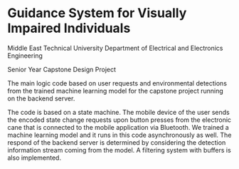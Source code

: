 # Guidance System for Visually Impaired Individuals

Middle East Technical University Department of Electrical and Electronics Engineering

Senior Year Capstone Design Project

The main logic code based on user requests and environmental detections from the trained
machine learning model for the capstone project running on the backend server.

The code is based on a state machine. The mobile device of the user sends
the encoded state change requests upon button presses from the electronic
cane that is connected to the mobile application via Bluetooth. We trained
a machine learning model and it runs in this code asynchronously as well.
The respond of the backend server is determined by considering the detection
information stream coming from the model. A filtering system with buffers
is also implemented.
